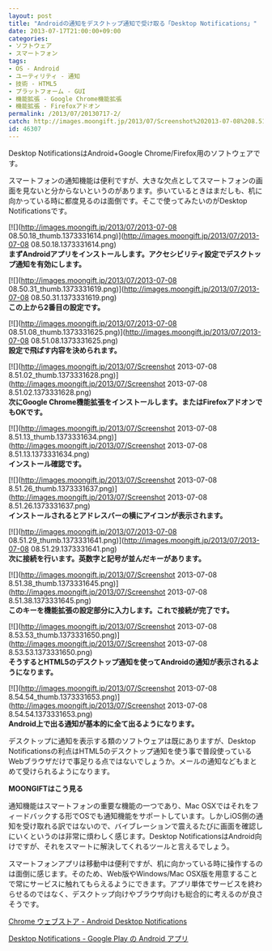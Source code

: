 ```yaml
---
layout: post
title: "Androidの通知をデスクトップ通知で受け取る「Desktop Notifications」"
date: 2013-07-17T21:00:00+09:00
categories:
- ソフトウェア
- スマートフォン
tags: 
- OS - Android
- ユーティリティ - 通知
- 技術 - HTML5
- プラットフォーム - GUI
- 機能拡張 - Google Chrome機能拡張
- 機能拡張 - Firefoxアドオン
permalink: /2013/07/20130717-2/
catch: http://images.moongift.jp/2013/07/Screenshot%202013-07-08%208.51.26_thumb.1373331637.png
id: 46307
---
```

Desktop NotificationsはAndroid+Google Chrome/Firefox用のソフトウェアです。

  
  

スマートフォンの通知機能は便利ですが、大きな欠点としてスマートフォンの画面を見ないと分からないというのがあります。歩いているときはまだしも、机に向かっている時に都度見るのは面倒です。そこで使ってみたいのがDesktop Notificationsです。

  

[![](http://images.moongift.jp/2013/07/2013-07-08 08.50.18_thumb.1373331614.png)](http://images.moongift.jp/2013/07/2013-07-08 08.50.18.1373331614.png)  
**まずAndroidアプリをインストールします。アクセシビリティ設定でデスクトップ通知を有効にします。**

  

[![](http://images.moongift.jp/2013/07/2013-07-08 08.50.31_thumb.1373331619.png)](http://images.moongift.jp/2013/07/2013-07-08 08.50.31.1373331619.png)  
**この上から2番目の設定です。**

  

[![](http://images.moongift.jp/2013/07/2013-07-08 08.51.08_thumb.1373331625.png)](http://images.moongift.jp/2013/07/2013-07-08 08.51.08.1373331625.png)  
**設定で飛ばす内容を決められます。**

  

[![](http://images.moongift.jp/2013/07/Screenshot 2013-07-08 8.51.02_thumb.1373331628.png)](http://images.moongift.jp/2013/07/Screenshot 2013-07-08 8.51.02.1373331628.png)  
**次にGoogle Chrome機能拡張をインストールします。またはFirefoxアドオンでもOKです。**

  

[![](http://images.moongift.jp/2013/07/Screenshot 2013-07-08 8.51.13_thumb.1373331634.png)](http://images.moongift.jp/2013/07/Screenshot 2013-07-08 8.51.13.1373331634.png)  
**インストール確認です。**

  

[![](http://images.moongift.jp/2013/07/Screenshot 2013-07-08 8.51.26_thumb.1373331637.png)](http://images.moongift.jp/2013/07/Screenshot 2013-07-08 8.51.26.1373331637.png)  
**インストールされるとアドレスバーの横にアイコンが表示されます。**

  

[![](http://images.moongift.jp/2013/07/2013-07-08 08.51.29_thumb.1373331641.png)](http://images.moongift.jp/2013/07/2013-07-08 08.51.29.1373331641.png)  
**次に接続を行います。英数字と記号が並んだキーがあります。**

  

[![](http://images.moongift.jp/2013/07/Screenshot 2013-07-08 8.51.38_thumb.1373331645.png)](http://images.moongift.jp/2013/07/Screenshot 2013-07-08 8.51.38.1373331645.png)  
**このキーを機能拡張の設定部分に入力します。これで接続が完了です。**

  

[![](http://images.moongift.jp/2013/07/Screenshot 2013-07-08 8.53.53_thumb.1373331650.png)](http://images.moongift.jp/2013/07/Screenshot 2013-07-08 8.53.53.1373331650.png)  
**そうするとHTML5のデスクトップ通知を使ってAndroidの通知が表示されるようになります。**

  

[![](http://images.moongift.jp/2013/07/Screenshot 2013-07-08 8.54.54_thumb.1373331653.png)](http://images.moongift.jp/2013/07/Screenshot 2013-07-08 8.54.54.1373331653.png)  
**Android上で出る通知が基本的に全て出るようになります。**

  

デスクトップに通知を表示する類のソフトウェアは既にありますが、Desktop Notificationsの利点はHTML5のデスクトップ通知を使う事で普段使っているWebブラウザだけで事足りる点ではないでしょうか。メールの通知などもまとめて受けられるようになります。

  
  
  

**MOONGIFTはこう見る**

  

通知機能はスマートフォンの重要な機能の一つであり、Mac OSXではそれをフィードバックする形でOSでも通知機能をサポートしています。しかしiOS側の通知を受け取れる訳ではないので、バイブレーションで震えるたびに画面を確認しにいくというのは非常に煩わしく感じます。Desktop NotificationsはAndroid向けですが、それをスマートに解決してくれるツールと言えるでしょう。

  

スマートフォンアプリは移動中は便利ですが、机に向かっている時に操作するのは面倒に感じます。そのため、Web版やWindows/Mac OSX版を用意することで常にサービスに触れてもらえるようにできます。アプリ単体でサービスを終わらせるのではなく、デスクトップ向けやブラウザ向けも総合的に考えるのが良さそうです。

  

[Chrome ウェブストア - Android Desktop Notifications](https://chrome.google.com/webstore/detail/android-desktop-notificat/giicnncicnopjohcpamieklkiacdoeni)

  
  

[Desktop Notifications - Google Play の Android アプリ](https://play.google.com/store/apps/details?id=org.hcilab.projects.notification)

